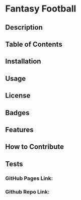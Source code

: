 # Fantasy Football 

## Description

## Table of Contents 

## Installation

## Usage

## License

## Badges

## Features

## How to Contribute

## Tests
### GitHub Pages Link: 

### Github Repo Link: 